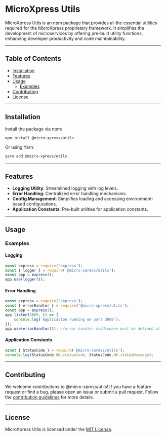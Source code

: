 # MicroXpress Utils

MicroXpress Utils is an npm package that provides all the essential utilities required for the MicroXpress proprietary framework. It simplifies the development of microservices by offering pre-built utility functions, enhancing developer productivity and code maintainability.

---

## Table of Contents

-   [Installation](#installation)
-   [Features](#features)
-   [Usage](#usage)
    -   [Examples](#examples)
-   [Contributing](#contributing)
-   [License](#license)

---

## Installation

Install the package via npm:

```bash
npm install @micro-xpress/utils
```

Or using Yarn:

```bash
yarn add @micro-xpress/utils
```

---

## Features

-   **Logging Utility**: Streamlined logging with log levels.
-   **Error Handling**: Centralized error handling mechanisms.
-   **Config Management**: Simplifies loading and accessing environment-based configurations.
-   **Application Constants**: Pre-built utilities for application constants.

---

## Usage

### Examples

#### Logging

```javascript
const express = require('express');
const { logger } = require('@micro-xpress/utils');
const app = express();
app.use(logger());
```

#### Error Handling

```javascript
const express = require('express');
const { errorHandler } = require('@micro-xpress/utils');
const app = express();
app.listen(3000, () => {
    console.log(`Application running on port 3000`);
});
app.use(errorHandler()); //error handler middleware must be defined at the end to catch all the errors.
```

#### Application Constants

```javascript
const { StatusCode } = require('@micro-xpress/utils');
console.log(StatusCode.OK.statusCode, StatusCode.OK.statusMessage);
```

---

## Contributing

We welcome contributions to @micro-xpress/utils! If you have a feature request or find a bug, please open an issue or submit a pull request. Follow the [contribution guidelines](CONTRIBUTING.md) for more details.

---

## License

MicroXpress Utils is licensed under the [MIT License](LICENSE).

